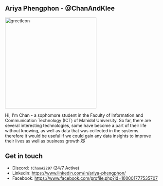 ## Ariya Phengphon - @ChanAndKlee

<img width=300 alt="greetIcon" src="https://upload-os-bbs.hoyolab.com/upload/2021/06/06/86962433/56ee4bb69295d31592cfaae4a8bc3937_5361778018689472200.png" />

Hi, I'm Chan - a sophomore student in the Faculty of Information and Communication Technology (ICT) of Mahidol University. So far, there are several interesting technologies, some have become a part of their life without knowing, as well as data that was collected in the systems.
therefore it would be useful if we could gain any data insights to improve their lives as well as business growth.😼

## Get in touch
- Discord: ```!Chan#2297``` (24/7 Active)
- Linkedin: https://www.linkedin.com/in/ariya-phengphon/
- Facebook: https://www.facebook.com/profile.php?id=100001777535707
